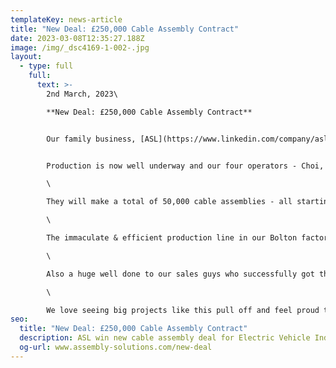 ```yaml
---
templateKey: news-article
title: "New Deal: £250,000 Cable Assembly Contract"
date: 2023-03-08T12:35:27.188Z
image: /img/_dsc4169-1-002-.jpg
layout:
  - type: full
    full:
      text: >-
        2nd March, 2023\

        **New Deal: £250,000 Cable Assembly Contract**


        Our family business, [ASL](https://www.linkedin.com/company/asl-bolton/)A﻿fter months of meetings, costing, quoting and producing sample approvals, we are delighted to have won a new deal worth a quarter of a million pounds, for the Electric Vehicle Industry.


        Production is now well underway and our four operators - Choi, Kathy, Mei Ki & Ruby are leading the manufacturing process with some demanding deliveries to hit.\

        \

        They will make a total of 50,000 cable assemblies - all starting on the high-speed machines for cut, strip & crimp wire preparation, then through to assembly for connector population & fitting heat shrink sleeving.\

        \

        The immaculate & efficient production line in our Bolton factory was set up in record time by our Production Manager Rob Parkinson and it has been an excellent effort by him to train the team whilst also making improvements to production engineering.\

        \

        Also a huge well done to our sales guys who successfully got this off the ground - John Waterworth, [Gareth Edwards](https://www.linkedin.com/in/ACoAAB1xCsQB4aM-Utvd2j-UTEgPDcro75j94K0) & [Adam Tunnah](https://www.linkedin.com/in/ACoAACiQpNMBHImYfzjOWHxtP1Z_CSgG0-c-3z4)\

        \

        We love seeing big projects like this pull off and feel proud to be part of the positive growth in UK Manufacturing & the Electric Vehicle Industry.
seo:
  title: "New Deal: £250,000 Cable Assembly Contract"
  description: ASL win new cable assembly deal for Electric Vehicle Industry
  og-url: www.assembly-solutions.com/new-deal
---
```


